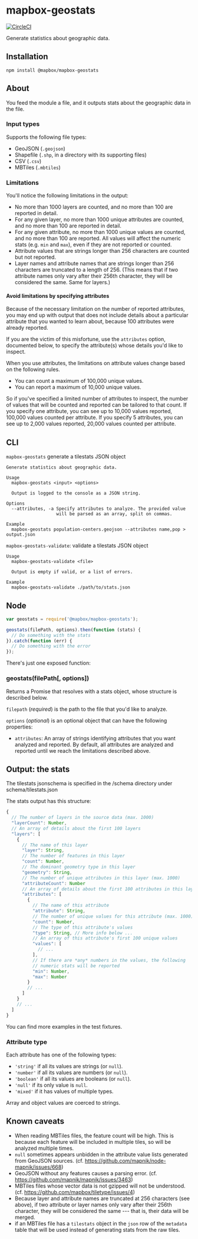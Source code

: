 # mapbox-geostats

[![CircleCI](https://circleci.com/gh/mapbox/mapbox-geostats.svg?style=svg)](https://circleci.com/gh/mapbox/mapbox-geostats)

Generate statistics about geographic data.

## Installation

```
npm install @mapbox/mapbox-geostats
```

## About

You feed the module a file, and it outputs stats about the geographic data in the file.

### Input types

Supports the following file types:

- GeoJSON (`.geojson`)
- Shapefile (`.shp`, in a directory with its supporting files)
- CSV (`.csv`)
- MBTiles (`.mbtiles`)

### Limitations

You'll notice the following limitations in the output:

- No more than 1000 layers are counted, and no more than 100 are reported in detail.
- For any given layer, no more than 1000 unique attributes are counted, and no more than 100 are reported in detail.
- For any given attribute, no more than 1000 unique values are counted, and no more than 100 are reported. All values will affect the numeric stats (e.g. `min` and `max`), even if they are not reported or counted.
- Attribute values that are strings longer than 256 characters are counted but not reported.
- Layer names and attribute names that are strings longer than 256 characters are truncated to a length of 256. (This means that if two attribute names only vary after their 256th character, they will be considered the same. Same for layers.)

#### Avoid limitations by specifying attributes

Because of the necessary limitation on the number of reported attributes, you may end up with output that does not include details about a particular attribute that you wanted to learn about, because 100 attributes were already reported.

If you are the victim of this misfortune, use the `attributes` option, documented below, to specify the attribute(s) whose details you'd like to inspect.

When you use attributes, the limitations on attribute values change based on the following rules.

- You can count a maximum of 100,000 unique values.
- You can report a maximum of 10,000 unique values.

So if you've specified a limited number of attributes to inspect, the number of values that will be counted and reported can be tailored to that count. If you specify one attribute, you can see up to 10,000 values reported, 100,000 values counted per attribute. If you specify 5 attributes, you can see up to 2,000 values reported, 20,000 values counted per attribute.

## CLI

`mapbox-geostats` generate a tilestats JSON object
```
Generate statistics about geographic data.

Usage
  mapbox-geostats <input> <options>

  Output is logged to the console as a JSON string.

Options
  --attributes, -a Specify attributes to analyze. The provided value
                   will be parsed as an array, split on commas.

Example
  mapbox-geostats population-centers.geojson --attributes name,pop > output.json
```

`mapbox-geostats-validate`: validate a tilestats JSON object
```
Usage
  mapbox-geostats-validate <file>

  Output is empty if valid, or a list of errors.

Example
  mapbox-geostats-validate ./path/to/stats.json
```

## Node

```js
var geostats = require('@mapbox/mapbox-geostats');

geostats(filePath, options).then(function (stats) {
  // Do something with the stats
}).catch(function (err) {
  // Do something with the error
});
```

There's just one exposed function:

### geostats(filePath[, options])

Returns a Promise that resolves with a stats object, whose structure is described below.

`filepath` (*required*) is the path to the file that you'd like to analyze.

`options` (*optional*) is an optional object that can have the following properties:

- `attributes`: An array of strings identifying attributes that you want analyzed and reported. By default, all attributes are analyzed and reported until we reach the limitations described above.

## Output: the stats

The tilestats jsonschema is specified in the /schema directory under schema/tilestats.json

The stats output has this structure:

```js
{  
  // The number of layers in the source data (max. 1000)
  "layerCount": Number,
  // An array of details about the first 100 layers
  "layers": [
    {
      // The name of this layer
      "layer": String,
      // The number of features in this layer
      "count": Number,
      // The dominant geometry type in this layer
      "geometry": String,
      // The number of unique attributes in this layer (max. 1000)
      "attributeCount": Number
      // An array of details about the first 100 attributes in this layer
      "attributes": [
        {
          // The name of this attribute
          "attribute": String,
          // The number of unique values for this attribute (max. 1000)
          "count": Number,
          // The type of this attribute's values
          "type": String, // More info below ...
          // An array of this attribute's first 100 unique values
          "values": [
            // ...
          ],
          // If there are *any* numbers in the values, the following
          // numeric stats will be reported
          "min": Number,
          "max": Number
        }
        // ...
      ]
    }
    // ...
  ]
}
```

You can find more examples in the test fixtures.

### Attribute type

Each attribute has one of the following types:

- `'string'` if all its values are strings (or `null`).
- `'number'` if all its values are numbers (or `null`).
- `'boolean'` if all its values are booleans (or `null`).
- `'null'` if its only value is `null`.
- `'mixed'` if it has values of multiple types.

Array and object values are coerced to strings.

## Known caveats

- When reading MBTiles files, the feature count will be high. This is because each feature will be included in multiple tiles, so will be analyzed multiple times.
- `null` sometimes appears unbidden in the attribute value lists generated from GeoJSON sources. (cf. https://github.com/mapnik/node-mapnik/issues/668)
- GeoJSON without any features causes a parsing error. (cf. https://github.com/mapnik/mapnik/issues/3463)
- MBTiles files whose vector data is not gzipped will not be understood. (cf. https://github.com/mapbox/tiletype/issues/4)
- Because layer and attribute names are truncated at 256 characters (see above), if two attribute or layer names only vary after their 256th character, they will be considered the same --- that is, their data will be merged.
- if an MBTiles file has a `tilestats` object in the `json` row of the `metadata` table that will be used instead of generating stats from the raw tiles.
